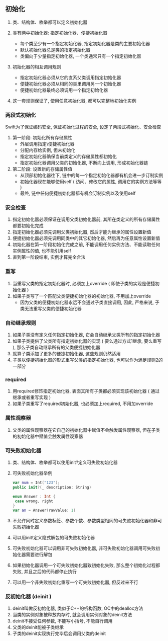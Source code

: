 ## 初始化

1. 类、结构体、枚举都可以定义初始化器
2. 类有两中初始化器: 指定初始化器、便捷初始化器
   - 每个类至少有一个指定初始化器, 指定初始化器是类的主要初始化器
   - 默认初始化器总是类的指定初始化器
   - 类偏向于少量指定初始化器, 一个类通常只有一个指定初始化器
3. 初始化器的相互调用规则
   - 指定初始化器必须从它的直系父类调用指定初始化器
   - 便捷初始化器必须从相同的类里调用另一个初始化器
   - 便捷初始化器最终必须调用一个指定初始化器

4. 这一套规则保证了, 使用任意初始化器, 都可以完整地初始化实例

### 两段式初始化

Swift为了保证编码安全, 保证初始化过程的安全, 设定了两段式初始化、安全检查

1. 第一阶段: 初始化所有存储属性
   - 外层调用指定\便捷初始化器
   - 分配内存给实例, 但未初始化
   - 指定初始化器确保当前类定义的存储属性都初始化
   - 指定初始化器调用父类的初始化器, 不断向上调用, 形成初始化器链
2. 第二阶段: 设置新的存储属性值
   - 从顶部初始化器往下, 链中的每一个指定初始化器都有机会进一步订制实例
   - 初始化器现在能够使用self ( 访问、修改它的属性, 调用它的实例方法等等 ) 
   - 最终, 链中任何便捷初始化器都有机会订制实例以及使用self

### 安全检查

1. 指定初始化器必须保证在调用父类初始化器前, 其所在类定义的所有存储属性都要初始化完成
2. 指定初始化器必须先调用父类初始化器, 然后才能为继承的属性设置新值
3. 便捷初始化器必须先调用同类中的其它初始化器, 然后再为任意属性设置新值
4. 初始化器在第一阶段初始化完成之前, 不能调用任何实例方法、不能读取任何实例属性的值, 也不能引用self
5. 直到第一阶段结束, 实例才算完全合法

### 重写

1. 当重写父类的指定初始化器时, 必须加上override ( 即使子类的实现是便捷初始化器 )
2. 如果子类写了一个匹配父类便捷初始化器的初始化器, 不用加上override
   - 因为父类的便捷初始化器永远不会通过子类直接调用, 因此, 严格来说, 子类无法重写父类的便捷初始化器

### 自动继承规则

1. 如果子类没有定义任何指定初始化器, 它会自动继承父类所有的指定初始化器
2. 如果子类提供了父类所有指定初始化器的实现 ( 要么通过方式1继承, 要么重写 ), 那么子类自动继承所有的父类便捷初始化器
3. 就算子类添加了更多的便捷初始化器, 这些规则仍然适用
4. 子类以便捷初始化器的形式重写父类的指定初始化器, 也可以作为满足规则2的一部分

### required

1. 用required修饰指定初始化器, 表面其所有子类都必须实现该初始化器 ( 通过继承或者重写实现 )
2. 如果子类重写了required初始化器, 也必须加上required, 不用加override

### 属性观察器

1. 父类的属性观察器在它自己的初始化器中赋值不会触发属性观察器, 但在子类的初始化器中赋值会触发属性观察器

### 可失败初始化器

1. 类、结构体、枚举都可以使用init?定义可失败初始化器

2. 可失败初始化器举例

   ```swift
   var num = Int("123");
   public init?(_ description: String)
   ```

   ```swift
   enum Answer : Int {
   	case wrong, right
   }
   var an = Answer(rawValue: 1)
   ```

3. 不允许同时定义参数标签、参数个数、参数类型相同的可失败初始化器和非可失败初始化器

4. 可以用init!定义隐式解包的可失败初始化器

5. 可失败初始化器可以调用非可失败初始化器, 非可失败初始化器调用可失败初始化器需要进行解包

6. 如果初始化器调用一个可失败初始化器致初始化失败, 那么整个初始化过程都失败, 并且之后的代码都停止执行

7. 可以用一个非失败初始化重写一个可失败初始化器, 但反过来不行

### 反初始化器 (deinit )

1. deinit叫做反初始化器, 类似于C++的析构函数, OC中的dealloc方法
2. 当类的实例对象被释放内存时, 就会调用实例对象的deinit方法
3. deinit不接受任何参数, 不能写小括号, 不能自行调用
4. 父类的deinit能被子类继承
5. 子类的deinit实现执行完毕后会调用父类的deinit

